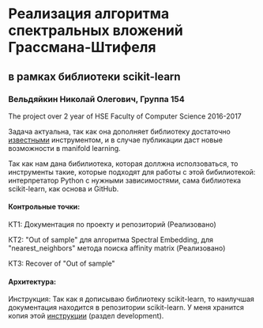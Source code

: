 # Реализация алгоритма спектральных вложений Грассмана-Штифеля
## в рамках библиотеки scikit-learn
### Вельдяйкин Николай Олегович, Группа 154
The project over 2 year of HSE Faculty of Computer Science 2016-2017

Задача актуальна, так как она дополняет библиотеку достаточно [извеcтными](http://citeseerx.ist.psu.edu/viewdoc/download?doi=10.1.1.420.5053&rep=rep1&type=pdf) инструментом, и в случае публикации даст новые возможности в manifold learning.

Так как нам дана бибилиотека, которая доллжна исползоваться, то инструменты такие, которые подходят для работы с этой бибилиотекой: интерпретатор Python с нужными зависимостями, сама библиотека scikit-learn, как основа и GitHub. 

#### Контрольные точки:

КТ1: Документация по проекту и репозиторий (Реализовано)

КТ2: "Out of sample" для алгоритма Spectral Embedding, для "nearest_neighbors" метода поиска affinity matrix (Реализовано) 

КТ3: Recover of "Out of sample" 

#### Архитектура:

Инструкция:
Так как я дописываю библиотеку scikit-learn, то наилучшая документация находится в репозитории scikit-learn. У меня хранится копия этой [инструкции](https://github.com/NickVeld/scikit-learn-proj/blob/master/README.rst) (раздел development).
